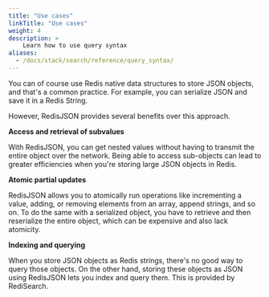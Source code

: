 ```yaml
---
title: "Use cases"
linkTitle: "Use cases"
weight: 4
description: >
    Learn how to use query syntax
aliases:
  - /docs/stack/search/reference/query_syntax/    
---
```


You can of course use Redis native data structures to store JSON objects, and that's a common practice. For example, you can serialize JSON and save it in a Redis String.

However, RedisJSON provides several benefits over this approach.

**Access and retrieval of subvalues**

With RedisJSON, you can get nested values without having to transmit the entire object over the network. Being able to access sub-objects can lead to greater efficiencies when you're storing large JSON objects in Redis.

**Atomic partial updates**

RedisJSON allows you to atomically run operations like incrementing a value, adding, or removing elements from an array, append strings, and so on. To do the same with a serialized object, you have to retrieve and then reserialize the entire object, which can be expensive and also lack atomicity.

**Indexing and querying**

When you store JSON objects as Redis strings, there's no good way to query those objects. On the other hand, storing these objects as JSON using RedisJSON lets you index and query them. This is provided by RediSearch.